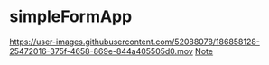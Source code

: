 # simpleFormApp
https://user-images.githubusercontent.com/52088078/186858128-25472016-375f-4658-869e-844a405505d0.mov
[Note](https://github.com/oluwaseunalo/simpleFormApp/files/9431936/Note.pdf)
